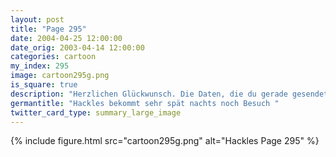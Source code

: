 ```yaml
---
layout: post
title: "Page 295"
date: 2004-04-25 12:00:00
date_orig: 2003-04-14 12:00:00
categories: cartoon
my_index: 295
image: cartoon295g.png
is_square: true
description: "Herzlichen Glückwunsch. Die Daten, die du gerade gesendet hast beweisen das Außerirdische existieren. Wir werden dich jetzt besuchen Meine Güte Das war nur ein Traum Unsinn Hackles"
germantitle: "Hackles bekommt sehr spät nachts noch Besuch "
twitter_card_type: summary_large_image
---
```


{% include figure.html src="cartoon295g.png" alt="Hackles Page 295"  %}
